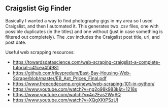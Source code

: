 ## Craigslist Gig Finder


Basically I wanted a way to find photography gigs in my area so I used Craigslist, and then I automated it. This generates two .csv files, one with possible duplicates (in the titles) and one without (just in case something is filtered out completely). The .csv includes the Craigslist post title, url, and post date. 

Useful web scrapping resources:
* https://towardsdatascience.com/web-scraping-craigslist-a-complete-tutorial-c41cea4f4981
* https://github.com/rileypredum/East-Bay-Housing-Web-Scrape/blob/master/EB_Apt_Prices_Final.pdf
* https://www.freecodecamp.org/news/web-scraping-101-in-python/
* https://www.youtube.com/watch?v=ng2o98k983k&t=1218s
* https://www.youtube.com/watch?v=4o2Eas2WqAQ
* https://www.youtube.com/watch?v=XQgXKtPSzUI